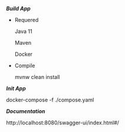 
***Build App***
  
  - Requered
    
    Java 11
    
    Maven

    Docker
    
  - Compile
    
    mvnw clean install
  
***Init App***
 
 docker-compose -f ./compose.yaml

***Documentation***

http://localhost:8080/swagger-ui/index.html#/